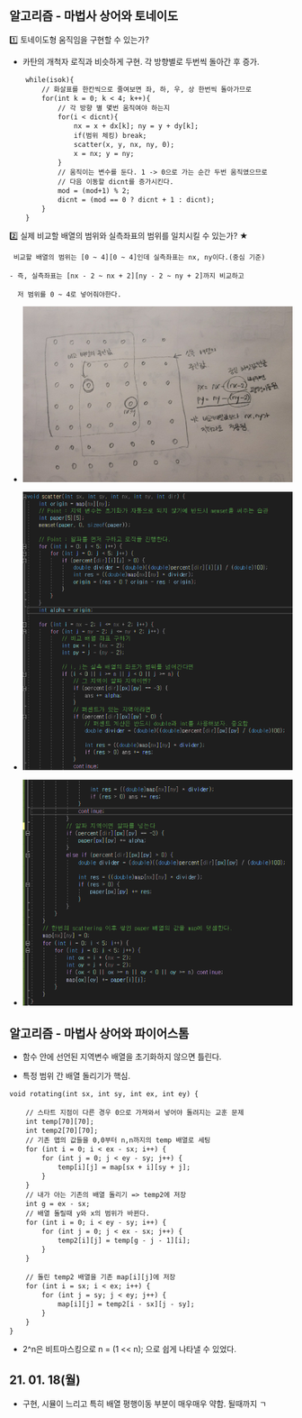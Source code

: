 ## 알고리즘 - 마법사 상어와 토네이도

 :one: 토네이도형 움직임을 구현할 수 있는가?

  - 카탄의 개척자 로직과 비슷하게 구현. 각 방향별로 두번씩 돌아간 후 증가.

```
    while(isok){
        // 화살표를 한칸씩으로 줄여보면 좌, 하, 우, 상 한번씩 돌아가므로
        for(int k = 0; k < 4; k++){
            // 각 방향 별 몇번 움직여야 하는지
            for(i < dicnt){
                nx = x + dx[k]; ny = y + dy[k];
                if(범위 체킹) break;
                scatter(x, y, nx, ny, 0);
                x = nx; y = ny;
            }
            // 움직이는 변수를 둔다. 1 -> 0으로 가는 순간 두번 움직였으므로
            // 다음 이동할 dicnt를 증가시킨다.
            mod = (mod+1) % 2;
            dicnt = (mod == 0 ? dicnt + 1 : dicnt);
        }
    }
```

 :two: 실제 비교할 배열의 범위와 실측좌표의 범위를 일치시킬 수 있는가? ★

```
 비교할 배열의 범위는 [0 ~ 4][0 ~ 4]인데 실측좌표는 nx, ny이다.(중심 기준)

- 즉, 실측좌표는 [nx - 2 ~ nx + 2][ny - 2 ~ ny + 2]까지 비교하고

  저 범위를 0 ~ 4로 넣어줘야한다.
```
 - ![Alt text](./img/img_210118.jpg)

 - ![Alt text](./img/img_210118-2.png)
 
 - ![Alt text](./img/img_210118-3.png)

## 알고리즘 - 마법사 상어와 파이어스톰

 - 함수 안에 선언된 지역변수 배열을 초기화하지 않으면 틀린다.

 - 특정 범위 간 배열 돌리기가 핵심.

```
void rotating(int sx, int sy, int ex, int ey) {

	// 스타트 지점이 다른 경우 0으로 가져와서 넣어야 돌려지는 교훈 문제
	int temp[70][70];
	int temp2[70][70];
	// 기존 맵의 값들을 0,0부터 n,n까지의 temp 배열로 세팅
	for (int i = 0; i < ex - sx; i++) {
		for (int j = 0; j < ey - sy; j++) {
			temp[i][j] = map[sx + i][sy + j];
		}
	}
	// 내가 아는 기존의 배열 돌리기 => temp2에 저장
	int g = ex - sx;
	// 배열 돌릴때 y와 x의 범위가 바뀐다.
	for (int i = 0; i < ey - sy; i++) {
		for (int j = 0; j < ex - sx; j++) {
			temp2[i][j] = temp[g - j - 1][i];
		}
	}

	// 돌린 temp2 배열을 기존 map[i][j]에 저장
	for (int i = sx; i < ex; i++) {
		for (int j = sy; j < ey; j++) {
			map[i][j] = temp2[i - sx][j - sy];
		}
	}
}
```

 - 2^n은 비트마스킹으로 n = (1 << n); 으로 쉽게 나타낼 수 있었다.
 

## 21. 01. 18(월)

 - 구현, 시뮬이 느리고 특히 배열 평행이동 부분이 매우매우 약함. 될때까지 ㄱ


